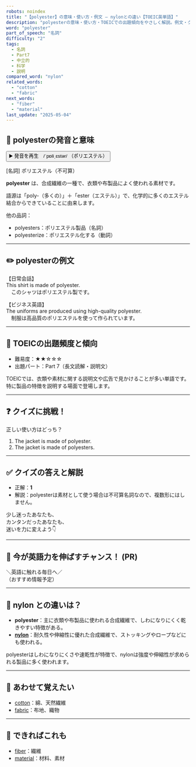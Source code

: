 ```yaml
---
robots: noindex
title: "【polyester】の意味・使い方・例文 ― nylonとの違い【TOEIC英単語】"
description: "polyesterの意味・使い方・TOEICでの出題傾向をやさしく解説。例文・クイズ付きでnylonとの違いもわかりやすく学べます。"
word: "polyester"
part_of_speech: "名詞"
difficulty: "2"
tags:
  - 名詞
  - Part7
  - 中立的
  - 科学
  - 説明
compared_word: "nylon"
related_words:
  - "cotton"
  - "fabric"
next_words:
  - "fiber"
  - "material"
last_update: "2025-05-04"
---
```


## 🔰 polyesterの発音と意味

<button class="play-audio" onclick="playTTS('polyester')">
  <span class="play-audio-main">
    ▶️ 発音を再生　/ˈpɒliˌɛstər/
  </span>
  <span class="play-audio-sub">
    （ポリエステル）
  </span>
</button>

[名詞] ポリエステル（不可算）

**polyester** は、合成繊維の一種で、衣類や布製品によく使われる素材です。

語源は「poly-（多くの）」＋「ester（エステル）」で、化学的に多くのエステル結合からできていることに由来します。

他の品詞：  
- polyesters：ポリエステル製品（名詞）
- polyesterize：ポリエステル化する（動詞）

---

## ✏️ polyesterの例文

【日常会話】  
This shirt is made of polyester.  
　このシャツはポリエステル製です。

【ビジネス英語】  
The uniforms are produced using high-quality polyester.  
　制服は高品質のポリエステルを使って作られています。

---

## 🎯 TOEICの出題頻度と傾向

- 難易度：★★☆☆☆
- 出題パート：Part 7（長文読解・説明文）

TOEICでは、衣類や素材に関する説明文や広告で見かけることが多い単語です。特に製品の特徴を説明する場面で登場します。

---

## ❓ クイズに挑戦！

正しい使い方はどっち？

1. The jacket is made of polyester.  
2. The jacket is made of polyesters.

---

## ✅ クイズの答えと解説

- 正解：**1**
- 解説：polyesterは素材として使う場合は不可算名詞なので、複数形にはしません。

少し迷ったあなたも、  
カンタンだったあなたも、  
迷いを力に変えよう👇️

---

## 🚀 今が英語力を伸ばすチャンス！ (PR)

<div class="info-center">
＼英語に触れる毎日へ／<br>  
（おすすめ情報予定）
</div>

---

## 🤔  nylon との違いは？

- **polyester**：主に衣類や布製品に使われる合成繊維で、しわになりにくく乾きやすい特徴がある。
- **[nylon](/word/nylon)**：耐久性や伸縮性に優れた合成繊維で、ストッキングやロープなどにも使われる。

polyesterはしわになりにくさや速乾性が特徴で、nylonは強度や伸縮性が求められる製品に多く使われます。

---

## 🧩 あわせて覚えたい

- [cotton](/word/cotton)：綿、天然繊維
- [fabric](/word/fabric)：布地、織物

---

## 📖 できればこれも

- [fiber](/word/fiber)：繊維
- [material](/word/material)：材料、素材

<!-- cvid: aid03_bid34 -->
